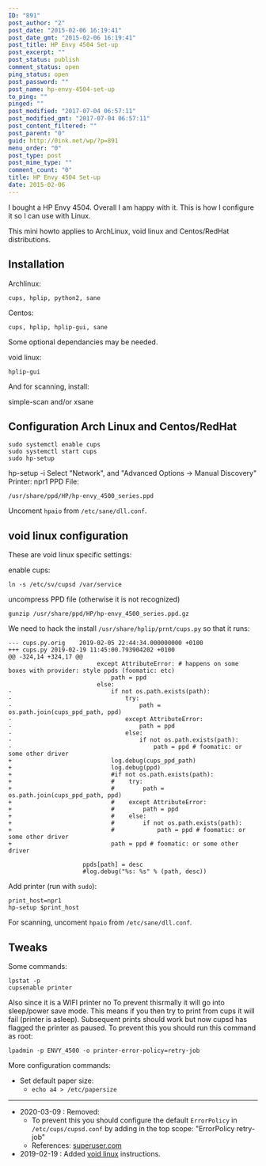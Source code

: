 ```yaml
---
ID: "891"
post_author: "2"
post_date: "2015-02-06 16:19:41"
post_date_gmt: "2015-02-06 16:19:41"
post_title: HP Envy 4504 Set-up
post_excerpt: ""
post_status: publish
comment_status: open
ping_status: open
post_password: ""
post_name: hp-envy-4504-set-up
to_ping: ""
pinged: ""
post_modified: "2017-07-04 06:57:11"
post_modified_gmt: "2017-07-04 06:57:11"
post_content_filtered: ""
post_parent: "0"
guid: http://0ink.net/wp/?p=891
menu_order: "0"
post_type: post
post_mime_type: ""
comment_count: "0"
title: HP Envy 4504 Set-up
date: 2015-02-06
---
```


I bought a HP Envy 4504.  Overall I am happy with it.  This is how
I configure it so I can use with Linux.

This mini howto applies to ArchLinux, void linux and Centos/RedHat distributions.


## Installation

Archlinux:

    cups, hplip, python2, sane
    

Centos:

    cups, hplip, hplip-gui, sane

Some optional dependancies may be needed.


void linux:

    hplip-gui

And for scanning, install:

  simple-scan and/or xsane



## Configuration Arch Linux and Centos/RedHat

```
sudo systemctl enable cups
sudo systemctl start cups
sudo hp-setup
```

hp-setup -i Select "Network", and "Advanced Options -> Manual Discovery" Printer: npr1 PPD File:

    /usr/share/ppd/HP/hp-envy_4500_series.ppd

Uncoment `hpaio` from `/etc/sane/dll.conf`.

## void linux configuration

These are void linux specific settings:

enable cups:

```
ln -s /etc/sv/cupsd /var/service
```

uncompress PPD file (otherwise it is not recognized)

```
gunzip /usr/share/ppd/HP/hp-envy_4500_series.ppd.gz
```

We need to hack the install `/usr/share/hplip/prnt/cups.py`
so that it runs:

```
--- cups.py.orig	2019-02-05 22:44:34.000000000 +0100
+++ cups.py	2019-02-19 11:45:00.793904202 +0100
@@ -324,14 +324,17 @@
                         except AttributeError: # happens on some boxes with provider: style ppds (foomatic: etc)
                             path = ppd
                         else:
-                            if not os.path.exists(path):
-                                try:
-                                    path = os.path.join(cups_ppd_path, ppd)
-                                except AttributeError:
-                                    path = ppd
-                                else:
-                                    if not os.path.exists(path):
-                                        path = ppd # foomatic: or some other driver
+                            log.debug(cups_ppd_path)
+                            log.debug(ppd)
+                            #if not os.path.exists(path):
+                            #    try:
+                            #        path = os.path.join(cups_ppd_path, ppd)
+                            #    except AttributeError:
+                            #        path = ppd
+                            #    else:
+                            #        if not os.path.exists(path):
+                            #            path = ppd # foomatic: or some other driver
+                            path = ppd # foomatic: or some other driver
 
                     ppds[path] = desc
                     #log.debug("%s: %s" % (path, desc))
```

Add printer (run with `sudo`):

```
print_host=npr1
hp-setup $print_host
```

For scanning, uncoment `hpaio` from `/etc/sane/dll.conf`.


## Tweaks

Some commands:

```
lpstat -p
cupsenable printer
```

Also since it is a WIFI printer no  To prevent thisrmally it will go into sleep/power
save mode. This means if you then try to print from cups it will fail
(printer is asleep). Subsequent prints should work but now cupsd has
flagged the printer as paused.  To prevent this you should run this
command as root:

```
lpadmin -p ENVY_4500 -o printer-error-policy=retry-job
```

More configuration commands:

- Set default paper size:
  - `echo a4 > /etc/papersize`



* * *

- 2020-03-09 : Removed:
  - To prevent this you should configure
    the default `ErrorPolicy` in `/etc/cups/cupsd.conf` by adding in the top
    scope: "ErrorPolicy retry-job"
  - References: [superuser.com](https://superuser.com/questions/280396/how-to-resume-cups-printer-from-command-line)
- 2019-02-19 : Added [void linux](http://voidlinux.org) instructions.
